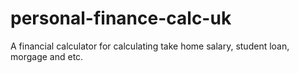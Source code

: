 # personal-finance-calc-uk
A financial calculator for calculating take home salary, student loan, morgage and etc.
